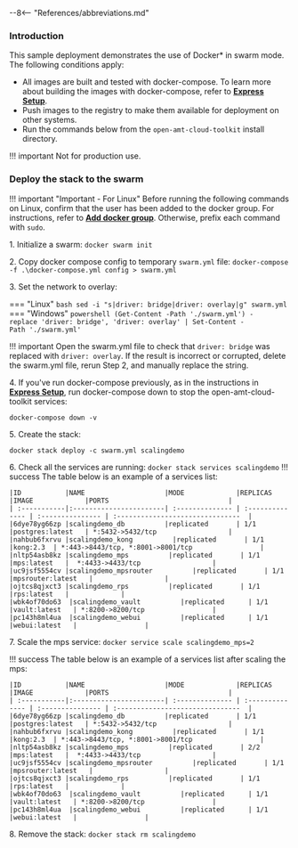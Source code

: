 --8<-- "References/abbreviations.md"

### Introduction
This sample deployment demonstrates the use of Docker* in swarm mode. The following conditions apply: 

- All images are built and tested with docker-compose. To learn more about building the images with docker-compose, refer to [**Express Setup**](../../Docker/dockerLocal.md). 
- Push images to the registry to make them available for deployment on other systems.  
- Run the commands below from the `open-amt-cloud-toolkit` install directory. 


!!! important
    Not for production use. 

### Deploy the stack to the swarm

!!! important "Important - For Linux"
    Before running the following commands on Linux, confirm that the user has been added to the docker group. For instructions, refer to [**Add docker group**](https://docs.docker.com/engine/install/linux-postinstall/#manage-docker-as-a-non-root-user). Otherwise, prefix each command with `sudo`.


1\. Initialize a swarm:
     ```
     docker swarm init
     ```      

2\. Copy docker compose config to temporary `swarm.yml` file:
    ```
    docker-compose -f .\docker-compose.yml config > swarm.yml
    ```

3\. Set the network to overlay:

=== "Linux"
    ```
    bash sed -i "s|driver: bridge|driver: overlay|g" swarm.yml
    ```
=== "Windows"
    ```
    powershell (Get-Content -Path './swarm.yml') -replace 'driver: bridge', 'driver: overlay' | Set-Content -Path './swarm.yml'
    ```

!!! important
    Open the swarm.yml file to check that `driver: bridge` was replaced with `driver: overlay`. If the result is incorrect or corrupted, 
    delete the swarm.yml file, rerun Step 2, and manually replace the string.


4\. If you've run docker-compose previously, as in the instructions in [**Express Setup**](../../Docker/dockerLocal.md), run docker-compose down to stop the open-amt-cloud-toolkit services:
   ```
   docker-compose down -v
   ```
5\. Create the stack:
   
```
docker stack deploy -c swarm.yml scalingdemo
```

6\. Check all the services are running:
    ```
    docker stack services scalingdemo
    ```
!!! success
    The table below is an example of a services list: 
        
    |ID           |NAME                    |MODE             |REPLICAS         |IMAGE             |PORTS                              |
    | :-----------|:-----------------------| :-------------- | :-------------- | :--------------- | :-------------------------------  |
    |6dye78yg66zp |scalingdemo_db          |replicated       | 1/1             |postgres:latest   | *:5432->5432/tcp                  |
    |nahbub6fxrvu |scalingdemo_kong          |replicated       | 1/1            |kong:2.3  | *:443->8443/tcp, *:8001->8001/tcp                 |
    |nltp54asb8kz |scalingdemo_mps          |replicated       | 1/1             |mps:latest   |  *:4433->4433/tcp                  |
    |uc9jsf5554cv |scalingdemo_mpsrouter          |replicated       | 1/1       |mpsrouter:latest   |                  |
    |ojtcs8qjxct3 |scalingdemo_rps          |replicated       | 1/1             |rps:latest   |             |
    |wbk4of70do63  |scalingdemo_vault          |replicated      | 1/1             |vault:latest   | *:8200->8200/tcp                 |
    |pc143h8ml4ua  |scalingdemo_webui          |replicated      | 1/1             |webui:latest   |                 |   



7\. Scale the mps service:
    ```
    docker service scale scalingdemo_mps=2
    ```

!!! success
    The table below is an example of a services list after scaling the mps: 
        
    |ID           |NAME                    |MODE             |REPLICAS         |IMAGE             |PORTS                              |
    | :-----------|:-----------------------| :-------------- | :-------------- | :--------------- | :-------------------------------  |
    |6dye78yg66zp |scalingdemo_db          |replicated       | 1/1             |postgres:latest   | *:5432->5432/tcp                  |
    |nahbub6fxrvu |scalingdemo_kong          |replicated       | 1/1            |kong:2.3  | *:443->8443/tcp, *:8001->8001/tcp                 |
    |nltp54asb8kz |scalingdemo_mps          |replicated       | 2/2             |mps:latest   |  *:4433->4433/tcp                  |
    |uc9jsf5554cv |scalingdemo_mpsrouter          |replicated       | 1/1       |mpsrouter:latest   |                  |
    |ojtcs8qjxct3 |scalingdemo_rps          |replicated       | 1/1             |rps:latest   |             |
    |wbk4of70do63  |scalingdemo_vault          |replicated      | 1/1             |vault:latest   | *:8200->8200/tcp                 |
    |pc143h8ml4ua  |scalingdemo_webui          |replicated      | 1/1             |webui:latest   |                 |
   
8\. Remove the stack:
    ```
    docker stack rm scalingdemo
    ```


